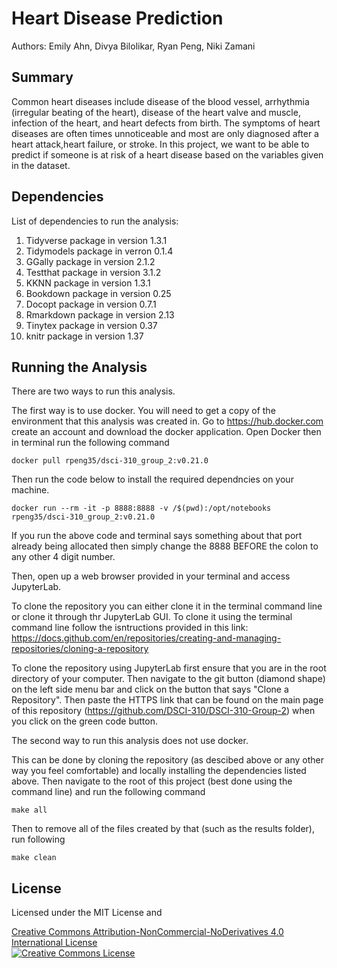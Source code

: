 # Heart Disease Prediction
Authors: Emily Ahn, Divya Bilolikar, Ryan Peng, Niki Zamani

## Summary
Common heart diseases include disease of the blood vessel, arrhythmia (irregular beating of the heart), disease of the heart valve and muscle, infection of the heart, and heart defects from birth. The symptoms of heart diseases are often times unnoticeable and most are only diagnosed after a heart attack,heart failure, or stroke. In this project, we want to be able to predict if someone is at risk of a heart disease based on the variables given in the dataset.

## Dependencies
List of dependencies to run the analysis:
1.  Tidyverse package in version 1.3.1
2.  Tidymodels package in verron 0.1.4 
3.  GGally package in version 2.1.2 
4.  Testthat package in version 3.1.2
5.  KKNN package in version 1.3.1
6.  Bookdown package in version 0.25
7.  Docopt package in version 0.7.1
8.  Rmarkdown package in version 2.13
9.  Tinytex package in version 0.37
10. knitr package in version 1.37


## Running the Analysis

There are two ways to run this analysis. 

The first way is to use docker. You will need to get a copy of the environment that this analysis was created in. Go to https://hub.docker.com create an account and download the docker application. Open Docker then in terminal run the following command

```
docker pull rpeng35/dsci-310_group_2:v0.21.0
```

Then run the code below to install the required dependncies on your machine.

```
docker run --rm -it -p 8888:8888 -v /$(pwd):/opt/notebooks rpeng35/dsci-310_group_2:v0.21.0
```
If you run the above code and terminal says something about that port already being allocated then simply change the 8888 BEFORE the colon to any other 4 digit number.

Then, open up a web browser provided in your terminal and access JupyterLab.

To clone the repository you can either clone it in the terminal command line or clone it through thr JupyterLab GUI. To clone it using the terminal command line follow the isntructions provided in this link:
https://docs.github.com/en/repositories/creating-and-managing-repositories/cloning-a-repository

To clone the repository using JupyterLab first ensure that you are in the root directory of your computer. Then navigate to the git button (diamond shape) on the left side menu bar and click on the button that says "Clone a Repository". Then paste the HTTPS link that can be found on the main page of this repository (https://github.com/DSCI-310/DSCI-310-Group-2) when you click on the green code button.

The second way to run this analysis does not use docker. 

This can be done by cloning the repository (as descibed above or any other way you feel comfortable) and locally installing the dependencies listed above. Then navigate to the root of this project (best done using the command line) and run the following command
```
make all
```
Then to remove all of the files created by that (such as the results folder), run following
```
make clean
```


## License
Licensed under the MIT License and 

<a rel="license" href="http://creativecommons.org/licenses/by-nc-nd/4.0/">Creative Commons Attribution-NonCommercial-NoDerivatives 4.0 International License</a><br />
<a rel="license" href="http://creativecommons.org/licenses/by-nc-nd/4.0/"><img alt="Creative Commons License" style="border-width:1" src="https://i.creativecommons.org/l/by-nc-nd/4.0/88x31.png" /></a><br />

